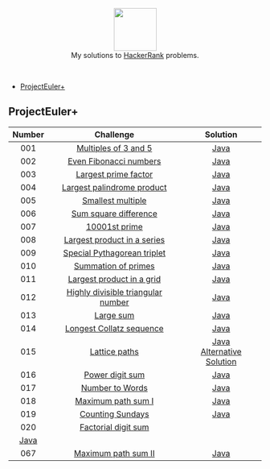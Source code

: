 <p align="center">
  <a href="https://www.hackerrank.com">
     <img height=85 src="https://d3keuzeb2crhkn.cloudfront.net/hackerrank/assets/styleguide/logo_wordmark-f5c5eb61ab0a154c3ed9eda24d0b9e31.svg">
  </a>
  <br> My solutions to <a href="https://www.hackerrank.com"> HackerRank</a> problems.
  </a>  
</p>
<br>

- [ProjectEuler+](https://github.com/Kujyo/HackerRank/blob/master/README.md#projecteuler)

## ProjectEuler+
| Number  |               Challenge                                      |   Solution                            |
|:---:|:----------------------------------------------------------------:|:-------------------------------------:|
| 001 | [Multiples of 3 and 5](https://www.hackerrank.com/contests/projecteuler/challenges/euler001)|[Java](https://github.com/Kujyo/HackerRank/blob/master/ProjectEuler%2B/Project%20Euler%20%23001/Solution.java)|
| 002 | [Even Fibonacci numbers](https://www.hackerrank.com/contests/projecteuler/challenges/euler002)|[Java](https://github.com/Kujyo/HackerRank/blob/master/ProjectEuler%2B/Project%20Euler%20%23002/Solution.java)|
| 003 | [Largest prime factor](https://www.hackerrank.com/contests/projecteuler/challenges/euler003)       |[Java](https://github.com/Kujyo/HackerRank/blob/master/ProjectEuler%2B/Project%20Euler%20%23003/Solution.java)|
| 004 | [Largest palindrome product](https://www.hackerrank.com/contests/projecteuler/challenges/euler004) |[Java](https://github.com/Kujyo/HackerRank/blob/master/ProjectEuler%2B/Project%20Euler%20%23004/Solution.java)|
| 005 | [Smallest multiple](https://www.hackerrank.com/contests/projecteuler/challenges/euler005)          |[Java](https://github.com/Kujyo/HackerRank/blob/master/ProjectEuler%2B/Project%20Euler%20%23005/Solution.java)|
| 006 | [Sum square difference](https://www.hackerrank.com/contests/projecteuler/challenges/euler006) |[Java](https://github.com/Kujyo/HackerRank/blob/master/ProjectEuler%2B/Project%20Euler%20%23006/Solution.java)|
| 007 | [10001st prime](https://www.hackerrank.com/contests/projecteuler/challenges/euler007) |[Java](https://github.com/Kujyo/HackerRank/blob/master/ProjectEuler%2B/Project%20Euler%20%23007/Solution.java)|
| 008 | [Largest product in a series](https://www.hackerrank.com/contests/projecteuler/challenges/euler008) |[Java](https://github.com/Kujyo/HackerRank/blob/master/ProjectEuler%2B/Project%20Euler%20%23008/Solution.java)|
| 009 | [Special Pythagorean triplet](https://www.hackerrank.com/contests/projecteuler/challenges/euler009) |[Java](https://github.com/Kujyo/HackerRank/blob/master/ProjectEuler%2B/Project%20Euler%20%23009/Solution.java)|
| 010 | [Summation of primes](https://www.hackerrank.com/contests/projecteuler/challenges/euler010) |[Java](https://github.com/Kujyo/HackerRank/blob/master/ProjectEuler%2B/Project%20Euler%20%23010/Solution.java)|
| 011 | [Largest product in a grid](https://www.hackerrank.com/contests/projecteuler/challenges/euler011) |[Java](https://github.com/Kujyo/HackerRank/blob/master/ProjectEuler%2B/Project%20Euler%20%23011/Solution.java)|
| 012 | [Highly divisible triangular number](https://www.hackerrank.com/contests/projecteuler/challenges/euler012) |[Java](https://github.com/Kujyo/HackerRank/blob/master/ProjectEuler%2B/Project%20Euler%20%23012/Solution.java)|
| 013 | [Large sum](https://www.hackerrank.com/contests/projecteuler/challenges/euler013) |[Java](https://github.com/Kujyo/HackerRank/blob/master/ProjectEuler%2B/Project%20Euler%20%23013/Solution.java)|
| 014 | [Longest Collatz sequence](https://www.hackerrank.com/contests/projecteuler/challenges/euler014) |[Java](https://github.com/Kujyo/HackerRank/blob/master/ProjectEuler%2B/Project%20Euler%20%23014/Solution.java)|
| 015 | [Lattice paths](https://www.hackerrank.com/contests/projecteuler/challenges/euler015) |[Java](https://github.com/Kujyo/HackerRank/blob/master/ProjectEuler%2B/Project%20Euler%20%23015/Solution.java) <br> [Alternative Solution](https://github.com/Kujyo/HackerRank/blob/master/ProjectEuler%2B/Project%20Euler%20%23015/SolutionAlternative.java)|
| 016 | [Power digit sum](https://www.hackerrank.com/contests/projecteuler/challenges/euler016) | [Java](https://github.com/Kujyo/HackerRank/blob/master/ProjectEuler%2B/Project%20Euler%20%23016/Solution.java)|
| 017 | [Number to Words](https://www.hackerrank.com/contests/projecteuler/challenges/euler017) | [Java](https://github.com/Kujyo/HackerRank/blob/master/ProjectEuler%2B/Project%20Euler%20%23017/Solution.java)|
| 018 | [Maximum path sum I](https://www.hackerrank.com/contests/projecteuler/challenges/euler018) | [Java](https://github.com/Kujyo/HackerRank/blob/master/ProjectEuler%2B/Project%20Euler%20%23018/Solution.java)|
| 019 | [Counting Sundays](https://www.hackerrank.com/contests/projecteuler/challenges/euler019) | [Java](https://github.com/Kujyo/HackerRank/blob/master/ProjectEuler%2B/Project%20Euler%20%23019/Solution.java)|
| 020 | [Factorial digit sum](https://www.hackerrank.com/contests/projecteuler/challenges/euler020) |
[Java](https://github.com/Kujyo/HackerRank/blob/master/ProjectEuler%2B/Project%20Euler%20%23020/Solution.java)|
| 067 | [Maximum path sum II](https://www.hackerrank.com/contests/projecteuler/challenges/euler067) | [Java](https://github.com/Kujyo/HackerRank/blob/master/ProjectEuler%2B/Project%20Euler%20%23067/Solution.java)|
